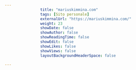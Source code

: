 ---
                title: "mariuskimmina.com"
                tags: [Sito personale]
                externalUrl: "https://mariuskimmina.com/"
                weight: 23
                showDate: false
                showAuthor: false
                showReadingTime: false
                showEdit: false
                showLikes: false
                showViews: false
                layoutBackgroundHeaderSpace: false
                ---

